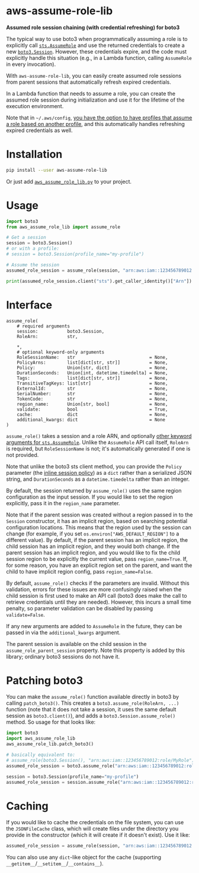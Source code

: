 # aws-assume-role-lib
**Assumed role session chaining (with credential refreshing) for boto3**

The typical way to use boto3 when programmatically assuming a role is to explicitly call [`sts.AssumeRole`](https://boto3.amazonaws.com/v1/documentation/api/latest/reference/services/sts.html#STS.Client.assume_role) and use the returned credentials to create a new [`boto3.Session`](https://boto3.amazonaws.com/v1/documentation/api/latest/reference/core/session.html).
However, these credentials expire, and the code must explicitly handle this situation (e.g., in a Lambda function, calling `AssumeRole` in every invocation).

With `aws-assume-role-lib`, you can easily create assumed role sessions from parent sessions that automatically refresh expired credentials.

In a Lambda function that needs to assume a role, you can create the assumed role session during initialization and use it for the lifetime of the execution environment.

Note that in `~/.aws/config`, [you have the option to have profiles that assume a role based on another profile](https://docs.aws.amazon.com/cli/latest/userguide/cli-configure-role.html), and this automatically handles refreshing expired credentials as well.

# Installation

```bash
pip install --user aws-assume-role-lib
```

Or just add [`aws_assume_role_lib.py`](https://raw.githubusercontent.com/benkehoe/aws-assume-role-lib/main/aws_assume_role_lib.py) to your project.

# Usage

```python
import boto3
from aws_assume_role_lib import assume_role

# Get a session
session = boto3.Session()
# or with a profile:
# session = boto3.Session(profile_name="my-profile")

# Assume the session
assumed_role_session = assume_role(session, "arn:aws:iam::123456789012:role/MyRole")

print(assumed_role_session.client("sts").get_caller_identity()["Arn"])
```

# Interface

```
assume_role(
    # required arguments
    session:           boto3.Session,
    RoleArn:           str,
    
    *,
    # optional keyword-only arguments
    RoleSessionName:   str                            = None,
    PolicyArns:        list[dict[str, str]]           = None,
    Policy:            Union[str, dict]               = None,
    DurationSeconds:   Union[int, datetime.timedelta] = None,
    Tags:              list[dict[str, str]]           = None,
    TransitiveTagKeys: list[str]                      = None,
    ExternalId:        str                            = None,
    SerialNumber:      str                            = None,
    TokenCode:         str                            = None,
    region_name:       Union[str, bool]               = None,
    validate:          bool                           = True,
    cache:             dict                           = None,
    additional_kwargs: dict                           = None
)
```

`assume_role()` takes a session and a role ARN, and optionally [other keyword arguments for `sts.AssumeRole`](https://boto3.amazonaws.com/v1/documentation/api/latest/reference/services/sts.html#STS.Client.assume_role).
Unlike the `AssumeRole` API call itself, `RoleArn` is required, but `RoleSessionName` is not; it's automatically generated if one is not provided.

Note that unlike the boto3 sts client method, you can provide the `Policy` parameter (the [inline session policy](https://docs.aws.amazon.com/IAM/latest/UserGuide/access_policies.html#policies_session)) as a `dict` rather than a serialized JSON string, and `DurationSeconds` as a `datetime.timedelta` rather than an integer.

By default, the session returned by `assume_role()` uses the same region configuration as the input session.
If you would like to set the region explicitly, pass it in the `region_name` parameter.

Note that if the parent session was created without a region passed in to the `Session` constructor, it has an implicit region, based on searching potential configuration locations.
This means that the region used by the session can change (for example, if you set `os.environ["AWS_DEFAULT_REGION"]` to a different value).
By default, if the parent session has an implicit region, the child session has an implicit region, and they would both change.
If the parent session has an implicit region, and you would like to fix the child session region to be explicitly the current value, pass `region_name=True`.
If, for some reason, you have an explicit region set on the parent, and want the child to have implicit region config, pass `region_name=False`.

By default, `assume_role()` checks if the parameters are invalid.
Without this validation, errors for these issues are more confusingly raised when the child session is first used to make an API call (boto3 does make the call to retrieve credentials until they are needed).
However, this incurs a small time penalty, so parameter validation can be disabled by passing `validate=False`.

If any new arguments are added to `AssumeRole` in the future, they can be passed in via the `additional_kwargs` argument.

The parent session is available on the child session in the `assume_role_parent_session` property.
Note this property is added by this library; ordinary boto3 sessions do not have it.

# Patching boto3

You can make the `assume_role()` function available directly in boto3 by calling `patch_boto3()`.
This creates a `boto3.assume_role(RoleArn, ...)` function (note that it does not take a session, it uses the same default session as `boto3.client()`), and adds a `boto3.Session.assume_role()` method.
So usage for that looks like:

```python
import boto3
import aws_assume_role_lib
aws_assume_role_lib.patch_boto3()

# basically equivalent to:
# assume_role(boto3.Session(), "arn:aws:iam::123456789012:role/MyRole")
assumed_role_session = boto3.assume_role("arn:aws:iam::123456789012:role/MyRole")

session = boto3.Session(profile_name="my-profile")
assumed_role_session = session.assume_role("arn:aws:iam::123456789012:role/MyRole")
```

# Caching

If you would like to cache the credentials on the file system, you can use the `JSONFileCache` class, which will create files under the directory you provide in the constructor (which it will create if it doesn't exist).
Use it like:
```python
assumed_role_session = assume_role(session, "arn:aws:iam::123456789012:role/MyRole", cache=JSONFileCache("path/to/dir"))
```
You can also use any `dict`-like object for the cache (supporting `__getitem__`/`__setitem__`/`__contains__`).
